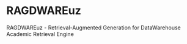 # RAGDWAREuz
RAGDWAREuz - Retrieval-Augmented Generation for DataWarehouse Academic Retrieval Engine
